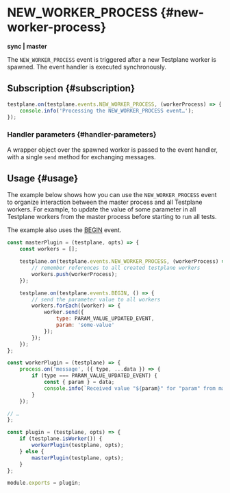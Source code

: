 # NEW_WORKER_PROCESS {#new-worker-process}

**sync | master**

The `NEW_WORKER_PROCESS` event is triggered after a new Testplane worker is spawned. The event handler is executed synchronously.

## Subscription {#subscription}

```javascript
testplane.on(testplane.events.NEW_WORKER_PROCESS, (workerProcess) => {
    console.info('Processing the NEW_WORKER_PROCESS event…');
});
```

### Handler parameters {#handler-parameters}

A wrapper object over the spawned worker is passed to the event handler, with a single `send` method for exchanging messages.

## Usage {#usage}

The example below shows how you can use the `NEW_WORKER_PROCESS` event to organize interaction between the master process and all Testplane workers. For example, to update the value of some parameter in all Testplane workers from the master process before starting to run all tests.

The example also uses the [BEGIN](./begin.md) event.


```javascript
const masterPlugin = (testplane, opts) => {
    const workers = [];

    testplane.on(testplane.events.NEW_WORKER_PROCESS, (workerProcess) => {
        // remember references to all created testplane workers
        workers.push(workerProcess);
    });

    testplane.on(testplane.events.BEGIN, () => {
        // send the parameter value to all workers
        workers.forEach((worker) => {
            worker.send({
                type: PARAM_VALUE_UPDATED_EVENT,
                param: 'some-value'
            });
        });
    });
};

const workerPlugin = (testplane) => {
    process.on('message', ({ type, ...data }) => {
        if (type === PARAM_VALUE_UPDATED_EVENT) {
            const { param } = data;
            console.info(`Received value "${param}" for "param" from master process`);
        }
    });

// …
};

const plugin = (testplane, opts) => {
    if (testplane.isWorker()) {
        workerPlugin(testplane, opts);
    } else {
        masterPlugin(testplane, opts);
    }
};

module.exports = plugin;
```
